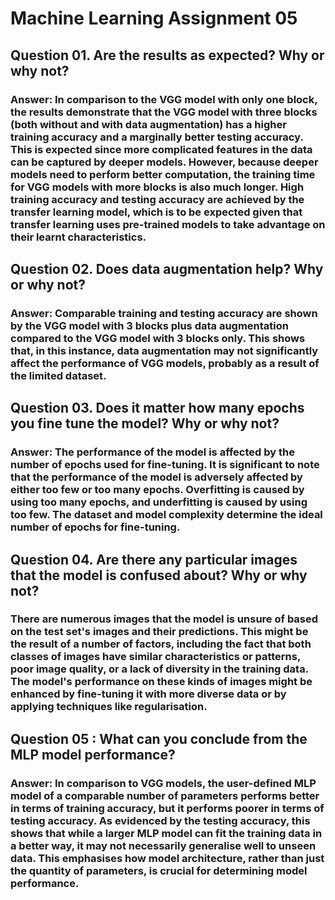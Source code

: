 # Machine Learning Assignment 05 <br>

##   Question 01.  Are the results as expected? Why or why not?
### Answer: In comparison to the VGG model with only one block, the results demonstrate that the VGG model with three blocks (both without and with data augmentation) has a higher training accuracy and a marginally better testing accuracy. This is expected since more complicated features in the data can be captured by deeper models. However, because deeper models need to perform better computation, the training time for VGG models with more blocks is also much longer. High training accuracy and testing accuracy are achieved by the transfer learning model, which is to be expected given that transfer learning uses pre-trained models to take advantage on their learnt characteristics.<br>


##  Question 02. Does data augmentation help? Why or why not?
### Answer:  Comparable training and testing accuracy are shown by the VGG model with 3 blocks plus data augmentation compared to the VGG model with 3 blocks only. This shows that, in this instance, data augmentation may not significantly affect the performance of VGG models, probably as a result of the limited dataset.<br>



## Question 03.  Does it matter how many epochs you fine tune the model? Why or why not?
### Answer: The performance of the model is affected by the number of epochs used for fine-tuning. It is significant to note that the performance of the model is adversely affected by either too few or too many epochs. Overfitting is caused by using too many epochs, and underfitting is caused by using too few. The dataset and model complexity determine the ideal number of epochs for fine-tuning.<br>



##  Question 04.  Are there any particular images that the model is confused about? Why or why not?
### There are numerous images that the model is unsure of based on the test set's images and their predictions. This might be the result of a number of factors, including the fact that both classes of images have similar characteristics or patterns, poor image quality, or a lack of diversity in the training data. The model's performance on these kinds of images might be enhanced by fine-tuning it with more diverse data or by applying techniques like regularisation.<br>


## Question 05 : What can you conclude from the MLP model performance?
### Answer: In comparison to VGG models, the user-defined MLP model of a comparable number of parameters performs better in terms of training accuracy, but it performs poorer in terms of testing accuracy. As evidenced by the testing accuracy, this shows that while a larger MLP model can fit the training data in a better way, it may not necessarily generalise well to unseen data. This emphasises how model architecture, rather than just the quantity of parameters, is crucial for determining model performance.

